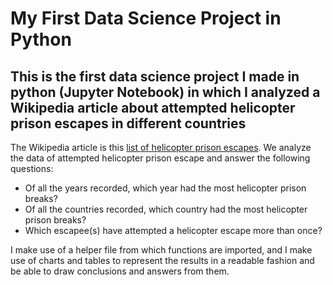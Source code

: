 # My First Data Science Project in Python
## This is the first data science project I made in python (Jupyter Notebook) in which I analyzed a Wikipedia article about attempted helicopter prison escapes in different countries

The Wikipedia article is this <a target="_blank" href="https://en.wikipedia.org/wiki/List_of_helicopter_prison_escapes">list of helicopter prison escapes</a>.
We analyze the data of attempted helicopter prison escape and answer the following questions:
 - Of all the years recorded, which year had the most helicopter prison breaks?
 - Of all the countries recorded, which country had the most helicopter prison breaks?
 - Which escapee(s) have attempted a helicopter escape more than once?
 
I make use of a helper file from which functions are imported, and I make use of charts and tables to represent the results in a readable fashion and be able to draw conclusions and answers from them.
